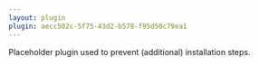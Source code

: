 ```yaml
---
layout: plugin
plugin: aecc502c-5f75-43d2-b578-f95d50c79ea1
---
```

Placeholder plugin used to prevent (additional) installation steps.